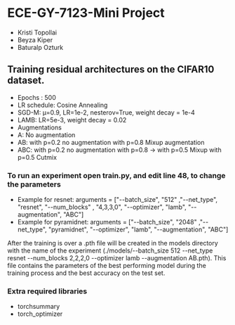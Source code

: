 # ECE-GY-7123-Mini Project

* Kristi Topollai
* Beyza Kiper
* Baturalp Ozturk 

## Training residual architectures on the CIFAR10 dataset.


* Epochs : 500
* LR schedule: Cosine Annealing
* SGD-M: μ=0.9, LR=1e-2, nesterov=True, weight decay = 1e-4
* LAMB: LR=5e-3, weight decay = 0.02
* Augmentations
 * A: No augmentation
 * AB: with p=0.2 no augmentation with p=0.8 Mixup augmentation
 * ABC: with p=0.2 no augmentation with p=0.8 -> with p=0.5 Mixup with p=0.5 Cutmix

### To run an experiment open train.py, and edit line 48, to change the parameters
 * Example for resnet: arguments = ["--batch_size", "512" ,"--net_type", "resnet", "--num_blocks" , "4,3,3,0", "--optimizer", "lamb", "--augmentation", "ABC"]
 * Example for pyramidnet: arguments = ["--batch_size", "2048" ,"--net_type", "pyramidnet", "--optimizer", "lamb", "--augmentation", "ABC"]

After the training is over a .pth file will be created in the models directory with the name of the experiment (./models/--batch_size 512 --net_type resnet --num_blocks 2,2,2,0 --optimizer lamb --augmentation AB.pth). 
This file contains the parameters of the best performing model during the training process and the best accuracy on the test set.

### Extra required libraries
* torchsummary
* torch_optimizer

